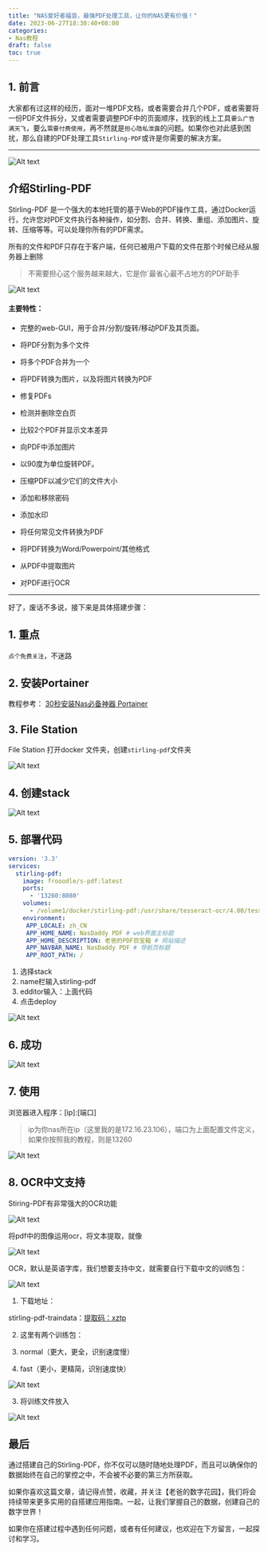 ```yaml
---
title: "NAS爱好者福音，最强PDF处理工具，让你的NAS更有价值！"
date: 2023-06-27T18:30:40+08:00
categories:
- Nas教程
draft: false
toc: true
---
```


## 1. 前言

大家都有过这样的经历，面对一堆PDF文档，或者需要合并几个PDF，或者需要将一份PDF文件拆分，又或者需要调整PDF中的页面顺序，找到的线上工具`要么广告满天飞`，要么`需要付费使用`，再不然就是`担心隐私泄露`的问题。如果你也对此感到困扰，那么自建的PDF处理工具`Stirling-PDF`或许是你需要的解决方案。

---

![Alt text](202306121301570.png "Pic")

## 介绍Stirling-PDF

Stirling-PDF 是一个强大的本地托管的基于Web的PDF操作工具，通过Docker运行，允许您对PDF文件执行各种操作，如分割、合并、转换、重组、添加图片、旋转、压缩等等。可以处理你所有的PDF需求。

所有的文件和PDF只存在于客户端，任何已被用户下载的文件在那个时候已经从服务器上删除

>  不需要担心这个服务越来越大，它是你`最省心最不占地方的PDF助手

![Alt text](202306121302070.gif "Pic")



#### 主要特性：

- 完整的web-GUI，用于合并/分割/旋转/移动PDF及其页面。

- 将PDF分割为多个文件
- 将多个PDF合并为一个
- 将PDF转换为图片，以及将图片转换为PDF
- 修复PDFs
- 检测并删除空白页
- 比较2个PDF并显示文本差异
- 向PDF中添加图片
- 以90度为单位旋转PDF。
- 压缩PDF以减少它们的文件大小
- 添加和移除密码
- 添加水印
- 将任何常见文件转换为PDF
- 将PDF转换为Word/Powerpoint/其他格式
- 从PDF中提取图片
- 对PDF进行OCR

---

好了，废话不多说，接下来是具体搭建步骤：

## 1. 重点

`点个免费关注`，不迷路

## 2. 安装Portainer

教程参考：
[30秒安装Nas必备神器 Portainer](/how-to-install-portainer-in-nas/)

##  3. File Station

File Station 打开docker 文件夹，创建`stirling-pdf`文件夹

![Alt text](202306121329615.png "Pic")

## 4. 创建stack

![Alt text](202306061552130.png "Pic")

## 5.  部署代码

```yaml
version: '3.3'
services:
  stirling-pdf:
    image: frooodle/s-pdf:latest
    ports:
      - '13260:8080'
    volumes:
      - /volume1/docker/stirling-pdf:/usr/share/tesseract-ocr/4.00/tessdata #Required for extra OCR languages
    environment:
     APP_LOCALE: zh_CN
     APP_HOME_NAME: NasDaddy PDF # web界面主标题
     APP_HOME_DESCRIPTION: 老爸的PDF百宝箱 # 网站描述
     APP_NAVBAR_NAME: NasDaddy PDF # 导航页标题
     APP_ROOT_PATH: /
```

1. 选择stack
2. name栏输入stirling-pdf
3. edditor输入：上面代码
4. 点击deploy

![Alt text](202306121254282.png "Pic")

## 6. 成功

![Alt text](202306061556495.png "Pic")



## 7. 使用

浏览器进入程序：[ip]:[端口]

> ip为你nas所在ip（这里我的是172.16.23.106），端口为上面配置文件定义，如果你按照我的教程，则是13260

![Alt text](202306121255093.png "Pic")

## 8. OCR中文支持

Stiring-PDF有非常强大的OCR功能

![Alt text](202306121320624.gif "Pic")



将pdf中的图像运用ocr，将文本提取，就像

![Alt text](202306121321938.png "Pic")





OCR，默认是英语字库，我们想要支持中文，就需要自行下载中文的训练包：

![Alt text](202306121322707.png "Pic")



1. 下载地址：

stirling-pdf-traindata：[提取码：xztp](https://pan.baidu.com/s/1_LguqxLBqWxn5fHJq_IWwQ)

2. 这里有两个训练包：

3. normal（更大，更全，识别速度慢）
4. fast（更小，更精简，识别速度快）

![Alt text](202306121340441.png "Pic")

3. 将训练文件放入

![Alt text](202306121331819.png "Pic")







## 最后

通过搭建自己的Stirling-PDF，你不仅可以随时随地处理PDF，而且可以确保你的数据始终在自己的掌控之中，不会被不必要的第三方所获取。

如果你喜欢这篇文章，请记得点赞，收藏，并关注【老爸的数字花园】，我们将会持续带来更多实用的自搭建应用指南。一起，让我们掌握自己的数据，创建自己的数字世界！

如果你在搭建过程中遇到任何问题，或者有任何建议，也欢迎在下方留言，一起探讨和学习。